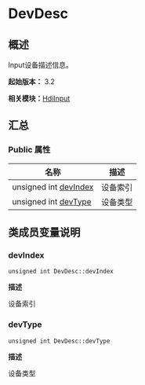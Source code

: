 # DevDesc


## 概述

Input设备描述信息。

**起始版本：** 3.2

**相关模块：**[HdiInput](_hdi_input.md)


## 汇总


### Public 属性

| 名称 | 描述 | 
| -------- | -------- |
| unsigned int [devIndex](#devindex) | 设备索引  | 
| unsigned int [devType](#devtype) | 设备类型  | 


## 类成员变量说明


### devIndex

```
unsigned int DevDesc::devIndex
```
**描述**

设备索引


### devType

```
unsigned int DevDesc::devType
```
**描述**

设备类型
